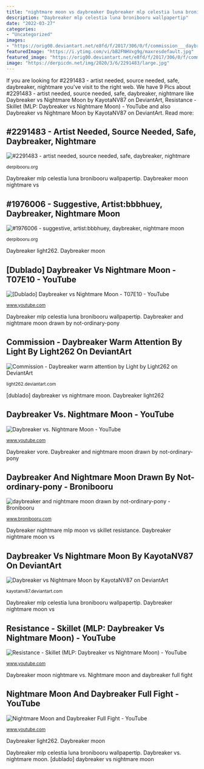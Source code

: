 ```yaml
---
title: "nightmare moon vs daybreaker Daybreaker mlp celestia luna bronibooru wallpapertip"
description: "Daybreaker mlp celestia luna bronibooru wallpapertip"
date: "2022-03-27"
categories:
- "Uncategorized"
images:
- "https://orig00.deviantart.net/e8fd/f/2017/306/0/f/commission___daybreaker_warm_attention_by_light_by_light262-dbsipln.png"
featuredImage: "https://i.ytimg.com/vi/bB2FNHVxg9g/maxresdefault.jpg"
featured_image: "https://orig00.deviantart.net/e8fd/f/2017/306/0/f/commission___daybreaker_warm_attention_by_light_by_light262-dbsipln.png"
image: "https://derpicdn.net/img/2020/3/6/2291483/large.jpg"
---
```


If you are looking for #2291483 - artist needed, source needed, safe, daybreaker, nightmare you've visit to the right web. We have 9 Pics about #2291483 - artist needed, source needed, safe, daybreaker, nightmare like Daybreaker vs Nightmare Moon by KayotaNV87 on DeviantArt, Resistance - Skillet (MLP: Daybreaker vs Nightmare Moon) - YouTube and also Daybreaker vs Nightmare Moon by KayotaNV87 on DeviantArt. Read more:

## #2291483 - Artist Needed, Source Needed, Safe, Daybreaker, Nightmare

![#2291483 - artist needed, source needed, safe, daybreaker, nightmare](https://derpicdn.net/img/2020/3/6/2291483/large.jpg "Nightmare moon and daybreaker full fight")

<small>derpibooru.org</small>

Daybreaker mlp celestia luna bronibooru wallpapertip. Daybreaker moon nightmare vs

## #1976006 - Suggestive, Artist:bbbhuey, Daybreaker, Nightmare Moon

![#1976006 - suggestive, artist:bbbhuey, daybreaker, nightmare moon](https://derpicdn.net/img/2019/3/3/1976006/large.png "Daybreaker light262")

<small>derpibooru.org</small>

Daybreaker light262. Daybreaker moon

## [Dublado] Daybreaker Vs Nightmare Moon - T07E10 - YouTube

![[Dublado] Daybreaker vs Nightmare Moon - T07E10 - YouTube](https://i.ytimg.com/vi/ACBlzHewvuY/maxresdefault.jpg "Daybreaker moon nightmare vs")

<small>www.youtube.com</small>

Daybreaker mlp celestia luna bronibooru wallpapertip. Daybreaker and nightmare moon drawn by not-ordinary-pony

## Commission - Daybreaker Warm Attention By Light By Light262 On DeviantArt

![Commission - Daybreaker warm attention by Light by Light262 on DeviantArt](https://orig00.deviantart.net/e8fd/f/2017/306/0/f/commission___daybreaker_warm_attention_by_light_by_light262-dbsipln.png "Daybreaker moon nightmare vs")

<small>light262.deviantart.com</small>

[dublado] daybreaker vs nightmare moon. Daybreaker light262

## Daybreaker Vs. Nightmare Moon - YouTube

![Daybreaker vs. Nightmare Moon - YouTube](https://i.ytimg.com/vi/pWviVX8YEao/maxresdefault.jpg "Daybreaker nightmare moon vs")

<small>www.youtube.com</small>

Daybreaker vore. Daybreaker and nightmare moon drawn by not-ordinary-pony

## Daybreaker And Nightmare Moon Drawn By Not-ordinary-pony - Bronibooru

![daybreaker and nightmare moon drawn by not-ordinary-pony - Bronibooru](http://s3.amazonaws.com/bronibooru/sample/035a66702afb1024157badb91d35b9b9.jpg "Daybreaker vs nightmare moon by kayotanv87 on deviantart")

<small>www.bronibooru.com</small>

Daybreaker nightmare mlp moon vs skillet resistance. Daybreaker nightmare moon vs

## Daybreaker Vs Nightmare Moon By KayotaNV87 On DeviantArt

![Daybreaker vs Nightmare Moon by KayotaNV87 on DeviantArt](https://img00.deviantart.net/44a9/i/2017/314/a/9/daybreaker_vs_nightmare_moon_by_kayotanv87-dbtbh3v.png "Daybreaker light262")

<small>kayotanv87.deviantart.com</small>

Daybreaker mlp celestia luna bronibooru wallpapertip. Daybreaker nightmare moon vs

## Resistance - Skillet (MLP: Daybreaker Vs Nightmare Moon) - YouTube

![Resistance - Skillet (MLP: Daybreaker vs Nightmare Moon) - YouTube](https://i.ytimg.com/vi/kxKQjQRkEz4/maxresdefault.jpg "Daybreaker mlp celestia luna bronibooru wallpapertip")

<small>www.youtube.com</small>

Daybreaker moon nightmare vs. Nightmare moon and daybreaker full fight

## Nightmare Moon And Daybreaker Full Fight - YouTube

![Nightmare Moon and Daybreaker Full Fight - YouTube](https://i.ytimg.com/vi/bB2FNHVxg9g/maxresdefault.jpg "Daybreaker vs nightmare moon by kayotanv87 on deviantart")

<small>www.youtube.com</small>

Daybreaker light262. Daybreaker moon

Daybreaker mlp celestia luna bronibooru wallpapertip. Daybreaker vs. nightmare moon. [dublado] daybreaker vs nightmare moon
